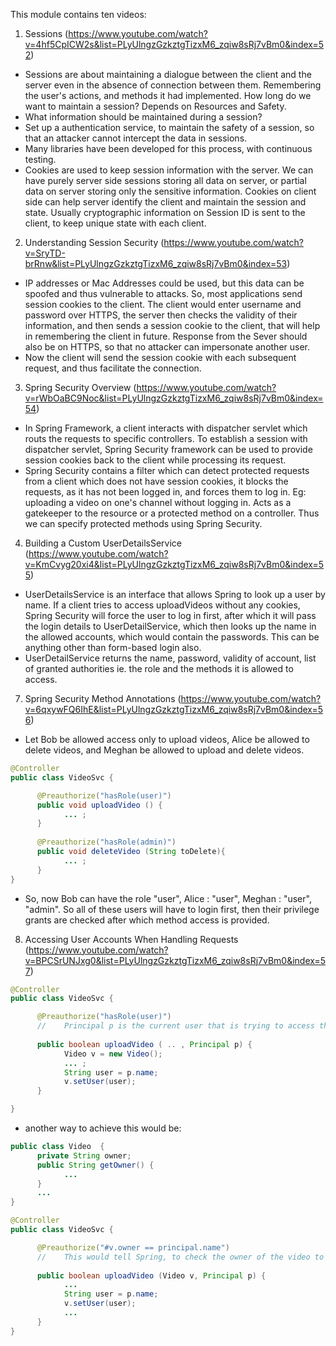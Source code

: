 This module contains ten videos:

1. Sessions (https://www.youtube.com/watch?v=4hf5CpICW2s&list=PLyUlngzGzkztgTizxM6_zqiw8sRj7vBm0&index=52)

- Sessions are about maintaining a dialogue between the client and the server even in the absence of connection between them. Remembering the user's actions, and methods it had implemented. How long do we want to maintain a session? Depends on Resources and Safety.
- What information should be maintained during a session? 
- Set up a authentication service, to maintain the safety of a session, so that an attacker cannot intercept the data in sessions.
- Many libraries have been developed for this process, with continuous testing.
- Cookies are used to keep session information with the server. We can have purely server side sessions storing all data on server, or partial data on server storing only the sensitive information. Cookies on client side can help server identify the client and maintain the session and state. Usually cryptographic information on Session ID is sent to the client, to keep unique state with each client.

2. Understanding Session Security (https://www.youtube.com/watch?v=SryTD-brRnw&list=PLyUlngzGzkztgTizxM6_zqiw8sRj7vBm0&index=53)

- IP addresses or Mac Addresses could be used, but this data can be spoofed and thus vulnerable to attacks. So, most applications send session cookies to the client. The client would enter username and password over HTTPS, the server then checks the validity of their information, and then sends a session cookie to the client, that will help in remembering the client in future. Response from the Sever should also be on HTTPS, so that no attacker can impersonate another user.
- Now the client will send the session cookie with each subsequent request, and thus facilitate the connection.

3. Spring Security Overview (https://www.youtube.com/watch?v=rWbOaBC9Noc&list=PLyUlngzGzkztgTizxM6_zqiw8sRj7vBm0&index=54)

- In Spring Framework, a client interacts with dispatcher servlet which routs the requests to specific controllers. To establish a session with dispatcher servlet, Spring Security framework can be used to provide session cookies back to the client while processing its request.
- Spring Security contains a filter which can detect protected requests from a client which does not have session cookies, it blocks the requests, as it has not been logged in, and forces them to log in. Eg: uploading a video on one's channel without logging in. Acts as a gatekeeper to the resource or a protected method on a controller. Thus we can specify protected methods using Spring Security.

4. Building a Custom UserDetailsService (https://www.youtube.com/watch?v=KmCvyg20xi4&list=PLyUlngzGzkztgTizxM6_zqiw8sRj7vBm0&index=55)

- UserDetailsService is an interface that allows Spring to look up a user by name. If a client tries to access uploadVideos without any cookies, Spring Security will force the user to log in first, after which it will pass the login details to UserDetailService, which then looks up the name in the allowed accounts, which would contain the passwords. This can be anything other than form-based login also. 
- UserDetailService returns the name, password, validity of account, list of granted authorities ie. the role and the methods it is allowed to access.

7. Spring Security Method Annotations (https://www.youtube.com/watch?v=6qxywFQ6IhE&list=PLyUlngzGzkztgTizxM6_zqiw8sRj7vBm0&index=56)

- Let Bob be allowed access only to upload videos, Alice be allowed to delete videos, and Meghan be allowed to upload and delete videos.
```java
@Controller
public class VideoSvc {

      @Preauthorize("hasRole(user)")
      public void uploadVideo () {
            ... ;
      }
      
      @Preauthorize("hasRole(admin)")
      public void deleteVideo (String toDelete){
            ... ;
      }
}
```
- So, now Bob can have the role "user", Alice : "user", Meghan : "user", "admin". So all of these users will have to login first, then their privilege grants are checked after which method access is provided.

8. Accessing User Accounts When Handling Requests (https://www.youtube.com/watch?v=BPCSrUNJxg0&list=PLyUlngzGzkztgTizxM6_zqiw8sRj7vBm0&index=57)
```java
@Controller
public class VideoSvc {

      @Preauthorize("hasRole(user)")
      //    Principal p is the current user that is trying to access the method
      
      public boolean uploadVideo ( .. , Principal p) {
            Video v = new Video();
            ... ;
            String user = p.name;
            v.setUser(user);
      }

}
```
- another way to achieve this would be: 
```java
public class Video  {
      private String owner;
      public String getOwner() {
            ...
      }
      ...
}
```

```java
@Controller
public class VideoSvc {

      @Preauthorize("#v.owner == principal.name")
      //    This would tell Spring, to check the owner of the video to match client's name, in addition to checking the validity of the request.
      
      public boolean uploadVideo (Video v, Principal p) {
            ...
            String user = p.name;
            v.setUser(user);
            ...
      }
}
```
